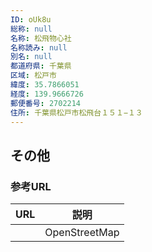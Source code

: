 ```yaml
---
ID: oUk8u
総称: null
名称: 松飛物心社
名称読み: null
別名: null
都道府県: 千葉県
区域: 松戸市
緯度: 35.7866051
経度: 139.9666726
郵便番号: 2702214
住所: 千葉県松戸市松飛台１５１−１３
---
```


## その他

### 参考URL

| URL | 説明          |
| --- | ------------- |
|     | OpenStreetMap |
